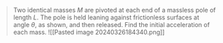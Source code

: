 > Two identical masses $M$ are pivoted at each end of a massless pole of length $L$. The pole is held leaning against frictionless surfaces at angle $\theta$, as shown, and then released. Find the initial acceleration of each mass.
> ![[Pasted image 20240326184340.png]]

